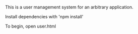 This is a user management system for an arbitrary application.

Install dependencies with 'npm install'

To begin, open user.html